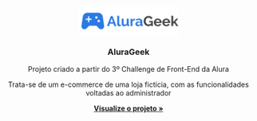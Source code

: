 <div align="center">

  <img align="center" src="imagens/logo.png" width="200">
  <h3 align="center">AluraGeek</h3>

  <p align="center">Projeto criado a partir do 3º Challenge de Front-End da Alura</p>
  <p>Trata-se de um e-commerce de uma loja fictícia, com as funcionalidades voltadas ao administrador</p>
  <a href="https://challenge-alura-geek-ten.vercel.app/"><strong>Visualize o projeto »</strong></a>
  <br>
  <br>

</div>
